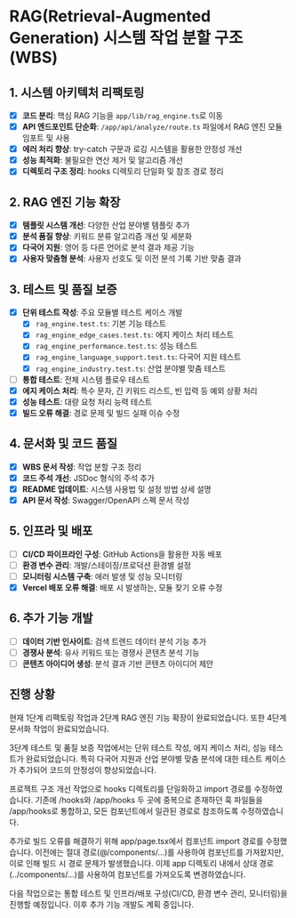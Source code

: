 # RAG(Retrieval-Augmented Generation) 시스템 작업 분할 구조(WBS)

## 1. 시스템 아키텍처 리팩토링

- [x] **코드 분리**: 핵심 RAG 기능을 `app/lib/rag_engine.ts`로 이동
- [x] **API 엔드포인트 단순화**: `/app/api/analyze/route.ts` 파일에서 RAG 엔진 모듈 임포트 및 사용
- [x] **에러 처리 향상**: try-catch 구문과 로깅 시스템을 활용한 안정성 개선
- [x] **성능 최적화**: 불필요한 연산 제거 및 알고리즘 개선
- [x] **디렉토리 구조 정리**: hooks 디렉토리 단일화 및 참조 경로 정리

## 2. RAG 엔진 기능 확장

- [x] **템플릿 시스템 개선**: 다양한 산업 분야별 템플릿 추가
- [x] **분석 품질 향상**: 키워드 분류 알고리즘 개선 및 세분화
- [x] **다국어 지원**: 영어 등 다른 언어로 분석 결과 제공 기능
- [x] **사용자 맞춤형 분석**: 사용자 선호도 및 이전 분석 기록 기반 맞춤 결과

## 3. 테스트 및 품질 보증

- [x] **단위 테스트 작성**: 주요 모듈별 테스트 케이스 개발
  - [x] `rag_engine.test.ts`: 기본 기능 테스트
  - [x] `rag_engine_edge_cases.test.ts`: 에지 케이스 처리 테스트
  - [x] `rag_engine_performance.test.ts`: 성능 테스트
  - [x] `rag_engine_language_support.test.ts`: 다국어 지원 테스트
  - [x] `rag_engine_industry.test.ts`: 산업 분야별 맞춤 테스트
- [ ] **통합 테스트**: 전체 시스템 플로우 테스트
- [x] **에지 케이스 처리**: 특수 문자, 긴 키워드 리스트, 빈 입력 등 예외 상황 처리
- [x] **성능 테스트**: 대량 요청 처리 능력 테스트
- [x] **빌드 오류 해결**: 경로 문제 및 빌드 실패 이슈 수정

## 4. 문서화 및 코드 품질

- [x] **WBS 문서 작성**: 작업 분할 구조 정리
- [x] **코드 주석 개선**: JSDoc 형식의 주석 추가
- [x] **README 업데이트**: 시스템 사용법 및 설정 방법 상세 설명
- [x] **API 문서 작성**: Swagger/OpenAPI 스펙 문서 작성

## 5. 인프라 및 배포

- [ ] **CI/CD 파이프라인 구성**: GitHub Actions을 활용한 자동 배포
- [ ] **환경 변수 관리**: 개발/스테이징/프로덕션 환경별 설정
- [ ] **모니터링 시스템 구축**: 에러 발생 및 성능 모니터링
- [x] **Vercel 배포 오류 해결**: 배포 시 발생하는, 모듈 찾기 오류 수정

## 6. 추가 기능 개발

- [ ] **데이터 기반 인사이트**: 검색 트렌드 데이터 분석 기능 추가
- [ ] **경쟁사 분석**: 유사 키워드 또는 경쟁사 콘텐츠 분석 기능
- [ ] **콘텐츠 아이디어 생성**: 분석 결과 기반 콘텐츠 아이디어 제안

## 진행 상황

현재 1단계 리팩토링 작업과 2단계 RAG 엔진 기능 확장이 완료되었습니다. 또한 4단계 문서화 작업이 완료되었습니다.

3단계 테스트 및 품질 보증 작업에서는 단위 테스트 작성, 에지 케이스 처리, 성능 테스트가 완료되었습니다. 특히 다국어 지원과 산업 분야별 맞춤 분석에 대한 테스트 케이스가 추가되어 코드의 안정성이 향상되었습니다.

프로젝트 구조 개선 작업으로 hooks 디렉토리를 단일화하고 import 경로를 수정하였습니다. 기존에 /hooks와 /app/hooks 두 곳에 중복으로 존재하던 훅 파일들을 /app/hooks로 통합하고, 모든 컴포넌트에서 일관된 경로로 참조하도록 수정하였습니다.

추가로 빌드 오류를 해결하기 위해 app/page.tsx에서 컴포넌트 import 경로를 수정했습니다. 이전에는 절대 경로(@/components/...)를 사용하여 컴포넌트를 가져왔지만, 이로 인해 빌드 시 경로 문제가 발생했습니다. 이제 app 디렉토리 내에서 상대 경로(../components/...)를 사용하여 컴포넌트를 가져오도록 변경하였습니다.

다음 작업으로는 통합 테스트 및 인프라/배포 구성(CI/CD, 환경 변수 관리, 모니터링)을 진행할 예정입니다. 이후 추가 기능 개발도 계획 중입니다. 